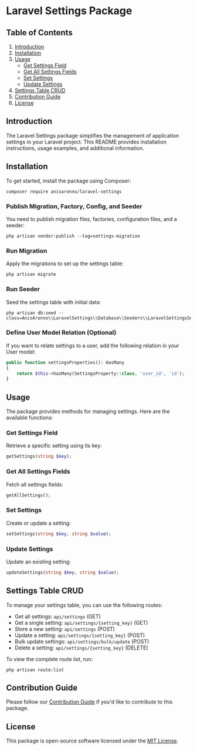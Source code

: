 # Laravel Settings Package

## Table of Contents
1. [Introduction](#introduction)
2. [Installation](#installation)
3. [Usage](#usage)
    - [Get Settings Field](#get-settings-field)
    - [Get All Settings Fields](#get-all-settings-fields)
    - [Set Settings](#set-settings)
    - [Update Settings](#update-settings)
4. [Settings Table CRUD](#settings-table-crud)
5. [Contribution Guide](#contribution-guide)
6. [License](#license)

## Introduction
The Laravel Settings package simplifies the management of application settings in your Laravel project. This README provides installation instructions, usage examples, and additional information.

## Installation
To get started, install the package using Composer:

```shell
composer require anisaronno/laravel-settings
```

### Publish Migration, Factory, Config, and Seeder
You need to publish migration files, factories, configuration files, and a seeder:

```shell
php artisan vendor:publish --tag=settings-migration
```

### Run Migration
Apply the migrations to set up the settings table:

```shell
php artisan migrate
```

### Run Seeder
Seed the settings table with initial data:

```shell
php artisan db:seed --class=AnisAronno\\LaravelSettings\\Database\\Seeders\\LaravelSettingsSeeder
```

### Define User Model Relation (Optional)
If you want to relate settings to a user, add the following relation in your User model:

```php
public function settingsProperties(): HasMany
{
    return $this->hasMany(SettingsProperty::class, 'user_id', 'id');
}
```

## Usage
The package provides methods for managing settings. Here are the available functions:

### Get Settings Field
Retrieve a specific setting using its key:

```php
getSettings(string $key);
```

### Get All Settings Fields
Fetch all settings fields:

```php
getAllSettings();
```

### Set Settings
Create or update a setting:

```php
setSettings(string $key, string $value);
```

### Update Settings
Update an existing setting:

```php
updateSettings(string $key, string $value);
```

## Settings Table CRUD
To manage your settings table, you can use the following routes:

- Get all settings: `api/settings` (GET)
- Get a single setting: `api/settings/{setting_key}` (GET)
- Store a new setting: `api/settings` (POST)
- Update a setting: `api/settings/{setting_key}` (POST)
- Bulk update settings: `api/settings/bulk/update` (POST)
- Delete a setting: `api/settings/{setting_key}` (DELETE)

To view the complete route list, run:

```shell
php artisan route:list
```

## Contribution Guide
Please follow our [Contribution Guide](https://github.com/anisAronno/multipurpose-admin-panel-boilerplate/blob/develop/CONTRIBUTING.md) if you'd like to contribute to this package.

## License
This package is open-source software licensed under the [MIT License](https://opensource.org/licenses/MIT).
```
